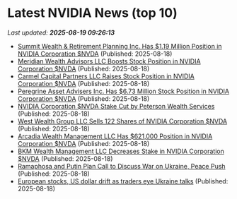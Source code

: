 # Latest NVIDIA News (top 10)
_Last updated: **2025-08-19 09:26:13**_

- [Summit Wealth & Retirement Planning Inc. Has $1.19 Million Position in NVIDIA Corporation $NVDA](https://www.etfdailynews.com/2025/08/18/summit-wealth-retirement-planning-inc-has-1-19-million-position-in-nvidia-corporation-nvda/) (Published: 2025-08-18)
- [Meridian Wealth Advisors LLC Boosts Stock Position in NVIDIA Corporation $NVDA](https://www.etfdailynews.com/2025/08/18/meridian-wealth-advisors-llc-boosts-stock-position-in-nvidia-corporation-nvda/) (Published: 2025-08-18)
- [Carmel Capital Partners LLC Raises Stock Position in NVIDIA Corporation $NVDA](https://www.etfdailynews.com/2025/08/18/carmel-capital-partners-llc-raises-stock-position-in-nvidia-corporation-nvda/) (Published: 2025-08-18)
- [Peregrine Asset Advisers Inc. Has $6.73 Million Stock Position in NVIDIA Corporation $NVDA](https://www.etfdailynews.com/2025/08/18/peregrine-asset-advisers-inc-has-6-73-million-stock-position-in-nvidia-corporation-nvda/) (Published: 2025-08-18)
- [NVIDIA Corporation $NVDA Stake Cut by Peterson Wealth Services](https://www.etfdailynews.com/2025/08/18/nvidia-corporation-nvda-stake-cut-by-peterson-wealth-services/) (Published: 2025-08-18)
- [West Wealth Group LLC Sells 122 Shares of NVIDIA Corporation $NVDA](https://www.etfdailynews.com/2025/08/18/west-wealth-group-llc-sells-122-shares-of-nvidia-corporation-nvda/) (Published: 2025-08-18)
- [Arcadia Wealth Management LLC Has $621,000 Position in NVIDIA Corporation $NVDA](https://www.etfdailynews.com/2025/08/18/arcadia-wealth-management-llc-has-621000-position-in-nvidia-corporation-nvda/) (Published: 2025-08-18)
- [BKM Wealth Management LLC Decreases Stake in NVIDIA Corporation $NVDA](https://www.etfdailynews.com/2025/08/18/bkm-wealth-management-llc-decreases-stake-in-nvidia-corporation-nvda/) (Published: 2025-08-18)
- [Ramaphosa and Putin Plan Call to Discuss War on Ukraine, Peace Push](https://biztoc.com/x/da99ffb85231ab2b) (Published: 2025-08-18)
- [European stocks, US dollar drift as traders eye Ukraine talks](https://biztoc.com/x/6a4e5cc6ee488663) (Published: 2025-08-18)
